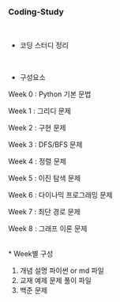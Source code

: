 ### Coding-Study

<br/>

* 코딩 스터디 정리

<br/>

* 구성요소

Week 0 : Python 기본 문법

Week 1 : 그리디 문제

Week 2 : 구현 문제

Week 3 : DFS/BFS 문제

Week 4 : 정렬 문제

Week 5 : 이진 탐색 문제

Week 6 : 다이나믹 프로그래밍 문제

Week 7 : 최단 경로 문제

Week 8 : 그래프 이론 문제

<br/>
* Week별 구성

1. 개념 설명 파이썬 or md 파일
2. 교재 예제 문제 풀이 파일
3. 백준 문제
